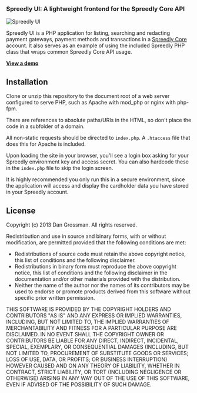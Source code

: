 ### Spreedly UI: A lightweight frontend for the Spreedly Core API

![Spreedly UI](http://i.imgur.com/gipxlf5.png)

Spreedly UI is a PHP application for listing, searching and redacting payment gateways, payment 
methods and transactions in a [Spreedly Core](http://www.spreedly.com) account. It also serves as 
an example of using the included Spreedly PHP class that wraps common Spreedly Core API usage.

**[View a demo](http://spreedly.awio.com/)**

## Installation

Clone or unzip this repository to the document root of a web server configured to serve PHP, 
such as Apache with mod_php or nginx with php-fpm. 

There are references to absolute paths/URIs in the HTML, so don't place the code in a subfolder 
of a domain.

All non-static requests should be directed to `index.php`. A `.htaccess` file that does 
this for Apache is included.

Upon loading the site in your browser, you'll see a login box asking for your Spreedly 
environment key and access secret. You can also hardcode these in the `index.php` file to
skip the login screen.

It is highly recommended you only run this in a secure environment, since the application will
access and display the cardholder data you have stored in your Spreedly account. 

## License

Copyright (c) 2013 Dan Grossman. All rights reserved.

Redistribution and use in source and binary forms, with or without modification, are permitted provided that the following conditions are met:

* Redistributions of source code must retain the above copyright notice, this list of conditions and the following disclaimer.
* Redistributions in binary form must reproduce the above copyright notice, this list of conditions and the following disclaimer in the documentation and/or other materials provided with the distribution.
* Neither the name of the author nor the names of its contributors may be used to endorse or promote products derived from this software without specific prior written permission.

THIS SOFTWARE IS PROVIDED BY THE COPYRIGHT HOLDERS AND CONTRIBUTORS "AS IS" AND ANY EXPRESS OR IMPLIED WARRANTIES, INCLUDING, BUT NOT LIMITED TO, THE IMPLIED WARRANTIES OF MERCHANTABILITY AND FITNESS FOR A PARTICULAR PURPOSE ARE DISCLAIMED. IN NO EVENT SHALL THE COPYRIGHT OWNER OR CONTRIBUTORS BE LIABLE FOR ANY DIRECT, INDIRECT, INCIDENTAL, SPECIAL, EXEMPLARY, OR CONSEQUENTIAL DAMAGES (INCLUDING, BUT NOT LIMITED TO, PROCUREMENT OF SUBSTITUTE GOODS OR SERVICES; LOSS OF USE, DATA, OR PROFITS; OR BUSINESS INTERRUPTION) HOWEVER CAUSED AND ON ANY THEORY OF LIABILITY, WHETHER IN CONTRACT, STRICT LIABILITY, OR TORT (INCLUDING NEGLIGENCE OR OTHERWISE) ARISING IN ANY WAY OUT OF THE USE OF THIS SOFTWARE, EVEN IF ADVISED OF THE POSSIBILITY OF SUCH DAMAGE.
